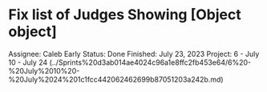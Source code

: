 # Fix list of Judges Showing [Object object]

Assignee: Caleb Early
Status: Done
Finished: July 23, 2023
Project: 6 - July 10 - July 24 (../Sprints%20d3ab014ae4024c96a1e8ffc2fb453e64/6%20-%20July%2010%20-%20July%2024%201c1fcc442062462699b87051203a242b.md)